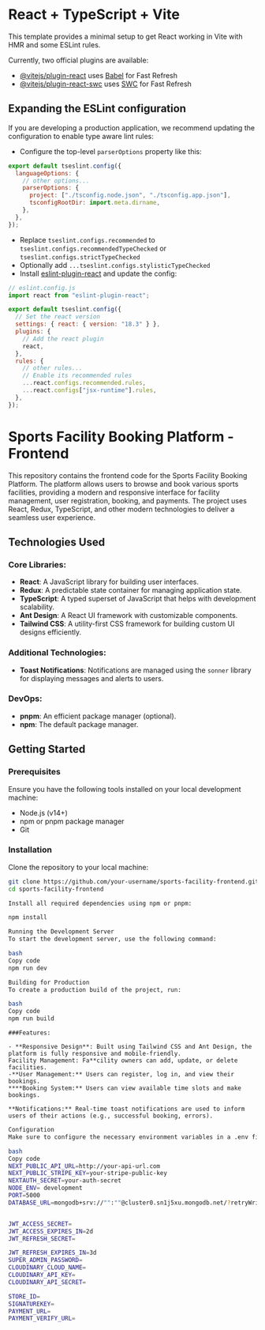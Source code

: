 # React + TypeScript + Vite

This template provides a minimal setup to get React working in Vite with HMR and some ESLint rules.

Currently, two official plugins are available:

- [@vitejs/plugin-react](https://github.com/vitejs/vite-plugin-react/blob/main/packages/plugin-react/README.md) uses [Babel](https://babeljs.io/) for Fast Refresh
- [@vitejs/plugin-react-swc](https://github.com/vitejs/vite-plugin-react-swc) uses [SWC](https://swc.rs/) for Fast Refresh

## Expanding the ESLint configuration

If you are developing a production application, we recommend updating the configuration to enable type aware lint rules:

- Configure the top-level `parserOptions` property like this:

```js
export default tseslint.config({
  languageOptions: {
    // other options...
    parserOptions: {
      project: ["./tsconfig.node.json", "./tsconfig.app.json"],
      tsconfigRootDir: import.meta.dirname,
    },
  },
});
```

- Replace `tseslint.configs.recommended` to `tseslint.configs.recommendedTypeChecked` or `tseslint.configs.strictTypeChecked`
- Optionally add `...tseslint.configs.stylisticTypeChecked`
- Install [eslint-plugin-react](https://github.com/jsx-eslint/eslint-plugin-react) and update the config:

```js
// eslint.config.js
import react from "eslint-plugin-react";

export default tseslint.config({
  // Set the react version
  settings: { react: { version: "18.3" } },
  plugins: {
    // Add the react plugin
    react,
  },
  rules: {
    // other rules...
    // Enable its recommended rules
    ...react.configs.recommended.rules,
    ...react.configs["jsx-runtime"].rules,
  },
});
```

# Sports Facility Booking Platform - Frontend

This repository contains the frontend code for the Sports Facility Booking Platform. The platform allows users to browse and book various sports facilities, providing a modern and responsive interface for facility management, user registration, booking, and payments. The project uses React, Redux, TypeScript, and other modern technologies to deliver a seamless user experience.

## Technologies Used

### Core Libraries:

- **React**: A JavaScript library for building user interfaces.
- **Redux**: A predictable state container for managing application state.
- **TypeScript**: A typed superset of JavaScript that helps with development scalability.
- **Ant Design**: A React UI framework with customizable components.
- **Tailwind CSS**: A utility-first CSS framework for building custom UI designs efficiently.

### Additional Technologies:

- **Toast Notifications**: Notifications are managed using the `sonner` library for displaying messages and alerts to users.

### DevOps:

- **pnpm**: An efficient package manager (optional).
- **npm**: The default package manager.

## Getting Started

### Prerequisites

Ensure you have the following tools installed on your local development machine:

- Node.js (v14+)
- npm or pnpm package manager
- Git

### Installation

Clone the repository to your local machine:

```bash
git clone https://github.com/your-username/sports-facility-frontend.git
cd sports-facility-frontend

```

```bash
Install all required dependencies using npm or pnpm:

npm install

```

```bash
Running the Development Server
To start the development server, use the following command:

bash
Copy code
npm run dev

```

```bash
Building for Production
To create a production build of the project, run:

bash
Copy code
npm run build

```

```
###Features:

- **Responsive Design**: Built using Tailwind CSS and Ant Design, the platform is fully responsive and mobile-friendly.
Facility Management: Fa**cility owners can add, update, or delete facilities.
-**User Management:** Users can register, log in, and view their bookings.
****Booking System:** Users can view available time slots and make bookings.

**Notifications:** Real-time toast notifications are used to inform users of their actions (e.g., successful booking, errors).

```

```bash
Configuration
Make sure to configure the necessary environment variables in a .env file at the root of the project. Example:

bash
Copy code
NEXT_PUBLIC_API_URL=http://your-api-url.com
NEXT_PUBLIC_STRIPE_KEY=your-stripe-public-key
NEXTAUTH_SECRET=your-auth-secret
NODE_ENV= development
PORT=5000
DATABASE_URL=mongodb+srv://"":""@cluster0.sn1j5xu.mongodb.net/?retryWrites=true&w=majority&appName=Cluster0


JWT_ACCESS_SECRET=
JWT_ACCESS_EXPIRES_IN=2d
JWT_REFRESH_SECRET=

JWT_REFRESH_EXPIRES_IN=3d
SUPER_ADMIN_PASSWORD=
CLOUDINARY_CLOUD_NAME=
CLOUDINARY_API_KEY=
CLOUDINARY_API_SECRET=

STORE_ID=
SIGNATUREKEY=
PAYMENT_URL=
PAYMENT_VERIFY_URL=
```
